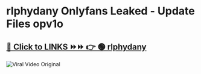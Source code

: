 
 # rlphydany Onlyfans Leaked - Update Files opv1o

## <h2><a href="https://clipsfans.com/rlphydany&ref=git">🔗 Click to LINKS ⏩⏩ 👉 🟢 rlphydany </a></h2>

<a href="https://clipsfans.com/rlphydany&ref=git" rel="nofollow" data-target="animated-image.originalLink"><img src="https://i.ibb.co.com/xMMVF88/686577567.gif" alt="Viral Video Original" style="max-width: 100%; display: inline-block;" data-target="animated-image.originalImage"></a>

